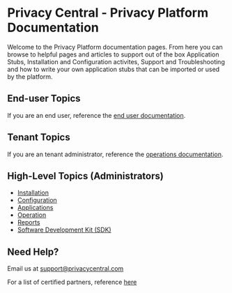 # Privacy Central - Privacy Platform Documentation

Welcome to the Privacy Platform documentation pages.  From here you can browse to helpful pages and articles to support out of the box Application Stubs, Installation and Configuration activites, Support and Troubleshooting and how to write your own application stubs that can be imported or used by the platform.

##  End-user Topics

If you are an end user, reference the [end user documentation](./End%20User/README.md).

##  Tenant Topics

If you are an tenant administrator, reference the [operations documentation](./Operation/README.md).

## High-Level Topics (Administrators)

-   [Installation](./Installation/README.md)
-   [Configuration](./Configuration/README.md)
-   [Applications](./Applications/README.md)
-   [Operation](./Operation/README.md)
-   [Reports](./Reports/README.md)
-   [Software Development Kit (SDK)](./SDK/README.md)

## Need Help?  

Email us at [support@privacycentral.com](mailto:support@privacycentral.com)

For a list of certified partners, reference [here](Partners.md)